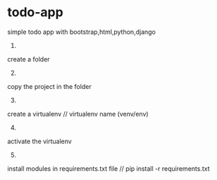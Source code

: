 # todo-app
simple todo app with bootstrap,html,python,django

1)
create a folder

2)

copy the project in the folder

3)
create a virtualenv
//  virtualenv name  (venv/env)

4)
activate the virtualenv

5)
install modules in requirements.txt file
// pip install -r requirements.txt




